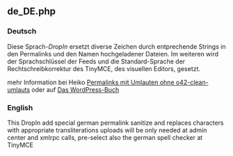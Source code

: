 ## de_DE.php

### Deutsch

Diese Sprach-_DropIn_ ersetzt diverse Zeichen durch entprechende Strings in den Permalinks und den Namen hochgeladener Dateien.
Im weiteren wird der Sprachschlüssel der Feeds und die Standard-Sprache der Rechtschreibkorrektur des TinyMCE, des visuellen Editors, gesetzt.

mehr Information bei Heiko [Permalinks mit Umlauten ohne o42-clean-umlauts](http://www.code-styling.de/deutsch/permalinks-mit-umlauten-ohne-o42-clean-umlauts)
oder auf [Das WordPress-Buch](http://wordpress-buch.bueltge.de/das-wordpress-buch/downloads/extra/)

### English

This DropIn add special german permalink sanitize and replaces characters with appropriate transliterations uploads will be only needed at admin center and xmlrpc calls, pre-select also the german spell checker at TinyMCE